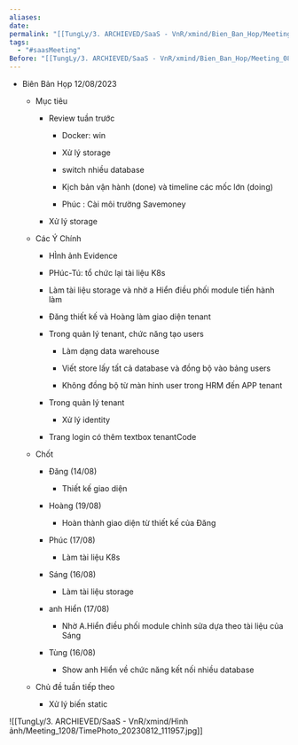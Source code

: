 ```yaml
---
aliases: 
date: 
permalink: "[[TungLy/3. ARCHIEVED/SaaS - VnR/xmind/Bien_Ban_Hop/Meeting_00]]"
tags:
  - "#saasMeeting"
Before: "[[TungLy/3. ARCHIEVED/SaaS - VnR/xmind/Bien_Ban_Hop/Meeting_0810]]"
---
```

- Biên Bản Họp 12/08/2023
    
    - Mục tiêu
        
        - Review tuần trước
            
            - Docker: win
                
            - Xử lý storage
                
            - switch nhiều database
                
            - Kịch bản vận hành (done) và timeline các mốc lớn (doing)
                
            - Phúc : Cài môi trường Savemoney
                
        - Xử lý storage
            
    - Các Ý Chính
        
        - HÌnh ảnh Evidence
            
        - PHúc-Tú: tổ chức lại tài liệu K8s
            
        - Làm tài liệu storage và nhờ a Hiển điều phối module tiến hành làm
            
        - Đăng thiết kế và Hoàng làm giao diện tenant
            
        - Trong quản lý tenant, chức năng tạo users
            
            - Làm dạng data warehouse
                
            - Viết store lấy tất cả database và đồng bộ vào bảng users
                
            - Không đồng bộ từ màn hinh user trong HRM đến APP tenant
                
        - Trong quản lý tenant
            
            - Xử lý identity
                
        - Trang login có thêm textbox tenantCode
            
    - Chốt
        
        - Đăng (14/08)
            
            - Thiết kế giao diện
                
        - Hoàng (19/08)
            
            - Hoàn thành giao diện từ thiết kế của Đăng
                
        - Phúc (17/08)
            
            - Làm tài liệu K8s
                
        - Sáng (16/08)
            
            - Làm tài liệu storage
                
        - anh Hiển (17/08)
            
            - Nhờ A.Hiển điều phối module chỉnh sửa dựa theo tài liệu của Sáng
                
        - Tùng (16/08)
            
            - Show anh Hiển về chức năng kết nối nhiều database
                
    - Chủ đề tuần tiếp theo
        
        - Xử lý biến static

![[TungLy/3. ARCHIEVED/SaaS - VnR/xmind/Hình ảnh/Meeting_1208/TimePhoto_20230812_111957.jpg]]

